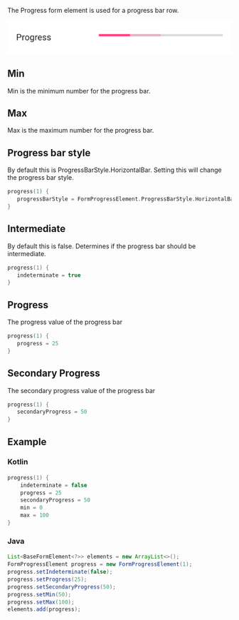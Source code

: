 The Progress form element is used for a progress bar row.

![Example](/images/Progress.PNG)

## Min

Min is the minimum number for the progress bar.

## Max

Max is the maximum number for the progress bar.

## Progress bar style

By default this is ProgressBarStyle.HorizontalBar.
Setting this will change the progress bar style.

```kotlin
progress(1) {
   progressBarStyle = FormProgressElement.ProgressBarStyle.HorizontalBar
}
```

## Intermediate

By default this is false.
Determines if the progress bar should be intermediate.

```kotlin
progress(1) {
   indeterminate = true
}
```

## Progress

The progress value of the progress bar

```kotlin
progress(1) {
   progress = 25
}
```

## Secondary Progress

The secondary progress value of the progress bar

```kotlin
progress(1) {
   secondaryProgress = 50
}
```

## Example

### Kotlin

```kotlin
progress(1) {
    indeterminate = false
    progress = 25
    secondaryProgress = 50
    min = 0
    max = 100
}
```

### Java

```java
List<BaseFormElement<?>> elements = new ArrayList<>();
FormProgressElement progress = new FormProgressElement(1);
progress.setIndeterminate(false);
progress.setProgress(25);
progress.setSecondaryProgress(50);
progress.setMin(50);
progress.setMax(100);
elements.add(progress);
```
